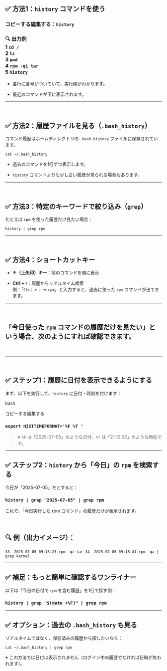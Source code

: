 ## ✅ 方法1：`history` コマンドを使う


### コピーする編集する：`history` 

### 🔍 出力例 <br> 1 `cd /` <br>    2 `ls` <br> 3 `pwd`  <br> 4 `rpm -qi tar` <br>  5 `history` 

-   各行に番号がついていて、実行順がわかります。
    
-   最近のコマンドが下に表示されます。
    

----------

<br>

## ✅ 方法2：履歴ファイルを見る（`.bash_history`）

コマンド履歴はホームディレクトリの `.bash_history` ファイルに保存されています。

`cat ~/.bash_history` 

-   過去のコマンドを1行ずつ表示します。
    
-   `history` コマンドよりも少し古い履歴が見られる場合もあります。
    

----------

<br>

## ✅ 方法3：特定のキーワードで絞り込み（`grep`）

たとえば `rpm` を使った履歴だけ見たい場合：

`history | grep rpm` 

----------

<br>

## ✅ 方法4：ショートカットキー

-   **↑（上矢印）キー**：前のコマンドを順に表示
    
-   **Ctrl + r**：履歴からリアルタイム検索  
    例：「`Ctrl + r` → `rpm`」と入力すると、過去に使った `rpm` コマンドが出てきます。
    

----------

<br>


## 「**今日使った `rpm` コマンドの履歴だけを見たい**」という場合、次のようにすれば確認できます。

<br>

----------

<br>

## ✅ ステップ1：履歴に日付を表示できるようにする

まず、以下を実行して、`history` に日付・時刻を付けます：

bash

コピーする編集する

### `export HISTTIMEFORMAT='%F %T '` 

> ※ `%F` は「2025-07-05」のような日付、`%T` は「21:10:05」のような時刻です。

----------

## ✅ ステップ2：`history` から「今日」の `rpm` を検索する

今日が「2025-07-05」だとすると：


### `history | grep "2025-07-05" | grep rpm` 

これで、「今日実行した rpm コマンド」の履歴だけが表示されます。

<br>

## 🔍 例（出力イメージ）：


 `33  2025-07-05 09:15:23 rpm -qi tar
  34  2025-07-05 09:18:41 rpm -qa | grep kernel` 

----------

## ✅ 補足：もっと簡単に確認するワンライナー

以下は「今日の日付で `rpm` を含む履歴」を1行で探す例：


### `history | grep "$(date +%F)" | grep rpm` 

----------

## ✅ オプション：過去の `.bash_history` も見る

リアルタイムではなく、保存済みの履歴から探したいなら：

`cat ~/.bash_history | grep rpm` 

※ この方法では日付は表示されません（ログイン中の履歴でなければ日時が失われます）。
